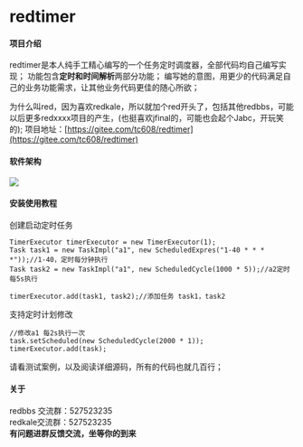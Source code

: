# redtimer

#### 项目介绍
redtimer是本人纯手工精心编写的一个任务定时调度器，全部代码均自己编写实现；
功能包含**定时和时间解析**两部分功能；
编写她的意图，用更少的代码满足自己的业务功能需求，让其他业务代码更佳的随心所欲；

为什么叫red，因为喜欢redkale，所以就加个red开头了，包括其他redbbs，可能以后更多redxxxx项目的产生，(也挺喜欢jfinal的，可能也会起个Jabc，开玩笑的);
项目地址：[https://gitee.com/tc608/redtimer](https://gitee.com/tc608/redtimer)

#### 软件架构
![](http://img.1216.top/redbbs/20180811122309.png)


#### 安装使用教程
创建启动定时任务
```
TimerExecutor timerExecutor = new TimerExecutor(1);
Task task1 = new TaskImpl("a1", new ScheduledExpres("1-40 * * * *"));//1-40，定时每分钟执行
Task task2 = new TaskImpl("a1", new ScheduledCycle(1000 * 5));//a2定时每5s执行

timerExecutor.add(task1, task2);//添加任务 task1，task2
```

支持定时计划修改
```
//修改a1 每2s执行一次
task.setScheduled(new ScheduledCycle(2000 * 1));
timerExecutor.add(task);
```
请看测试案例，以及阅读详细源码，所有的代码也就几百行；

#### 关于
redbbs 交流群：527523235  
redkale交流群：527523235  
**有问题进群反馈交流，坐等你的到来**